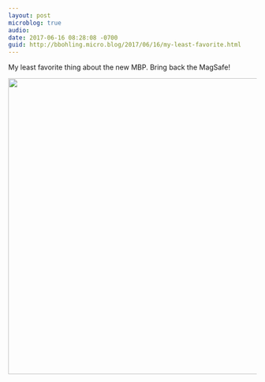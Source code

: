 ```yaml
---
layout: post
microblog: true
audio: 
date: 2017-06-16 08:28:08 -0700
guid: http://bbohling.micro.blog/2017/06/16/my-least-favorite.html
---
```

My least favorite thing about the new MBP. Bring back the MagSafe!

<img src="http://bbohling.micro.blog/uploads/2017/5cafd07c11.jpg" width="600" height="600" style="height: auto" />
